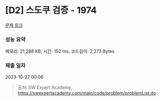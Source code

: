 # [D2] 스도쿠 검증 - 1974 

[문제 링크](https://swexpertacademy.com/main/code/problem/problemDetail.do?contestProbId=AV5Psz16AYEDFAUq) 

### 성능 요약

메모리: 21,288 KB, 시간: 152 ms, 코드길이: 2,273 Bytes

### 제출 일자

2023-10-27 00:06



> 출처: SW Expert Academy, https://swexpertacademy.com/main/code/problem/problemList.do